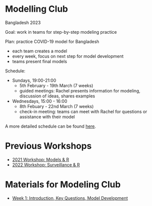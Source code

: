# Modelling Club

Bangladesh 2023

Goal: work in teams for step-by-step modeling practice

Plan: practice COVID-19 model for Bangladesh

* each team creates a model
* every week, focus on next step for model development
* teams present final models

Schedule:

* Sundays, 19:00-21:00
  * 5th February - 19th March (7 weeks)
  * guided meetings: Rachel presents information for modeling, discussion of ideas, shares examples
* Wednesdays, 15:00 - 16:00
  * 8th Febuary - 22nd March (7 weeks)
  * check-in meeting: teams can meet with Rachel for questions or assistance with their model
  
A more detailed schedule can be found [here](files/schedule.pdf).

# Previous Workshops

* [2021 Workshop: Models & R](https://github.com/rsippy/workshop21)
* [2022 Workshop: Surveillance & R](https://github.com/rsippy/workshop)

# Materials for Modeling Club

* [Week 1: Introduction, Key Questions, Model Development](Slides/ModellingClubW1s.pdf)

